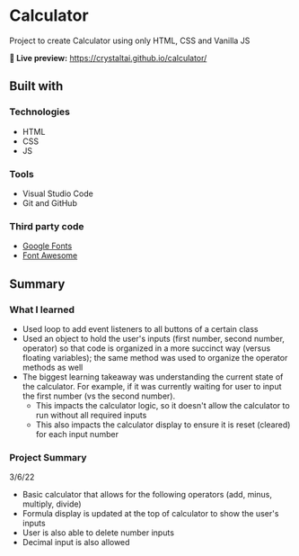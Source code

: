# Calculator

Project to create Calculator using only HTML, CSS and Vanilla JS

**🔗 Live preview:** https://crystaltai.github.io/calculator/

## Built with

### Technologies

- HTML
- CSS
- JS

### Tools

- Visual Studio Code
- Git and GitHub

### Third party code

- [Google Fonts](https://fonts.google.com/)
- [Font Awesome](https://fontawesome.com/)

## Summary

### What I learned

- Used loop to add event listeners to all buttons of a certain class
- Used an object to hold the user's inputs (first number, second number, operator) so that code is organized in a more succinct way (versus floating variables); the same method was used to organize the operator methods as well
- The biggest learning takeaway was understanding the current state of the calculator. For example, if it was currently waiting for user to input the first number (vs the second number).
  - This impacts the calculator logic, so it doesn't allow the calculator to run without all required inputs
  - This also impacts the calculator display to ensure it is reset (cleared) for each input number

### Project Summary

3/6/22

- Basic calculator that allows for the following operators (add, minus, multiply, divide)
- Formula display is updated at the top of calculator to show the user's inputs
- User is also able to delete number inputs
- Decimal input is also allowed

